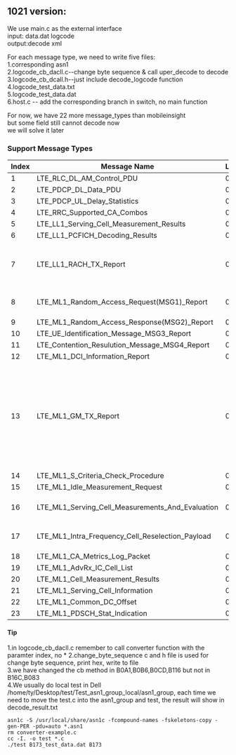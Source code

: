 ## 1021 version:
We use main.c as the external interface  
input: data.dat logcode  
output:decode xml  

For each message type, we need to write five files:  
1.corresponding asn1  
2.logcode_cb_dacll.c--change byte sequence & call uper_decode to decode   
3.logcode_cb_dcall.h--just include decode_logcode function  
4.logcode_test_data.txt  
5.logcode_test_data.dat  
6.host.c -- add the corresponding branch in switch, no main function 

For now, we have 22 more message_types than mobileinsight  
but some field still cannot decode now  
we will solve it later


### Support Message Types
|Index|Message Name|Logcode|version|finish|test|else
|--|--|--|--|--|--|--|
|1|LTE_RLC_DL_AM_Control_PDU|0xB083|48|1|1|none|
|2|LTE_PDCP_DL_Data_PDU|0xB0A1|53|1|1|none|
|3|LTE_PDCP_UL_Delay_Statistics|0xB0B6|56|1|1|none| 
|4|LTE_RRC_Supported_CA_Combos|0xB0CD|41|1|1|none|
|5|LTE_LL1_Serving_Cell_Measurement_Results|0xB116|21|1|1|none|  
|6|LTE_LL1_PCFICH_Decoding_Results|0xB12A|161|1|1|none| 
|7|LTE_LL1_RACH_TX_Report|0xB144|161|1|0|negative field need extra process|
|8|LTE_ML1_Random_Access_Request(MSG1)_Report|0xB167|40|1|0|negative integer less 1|
|9|LTE_ML1_Random_Access_Response(MSG2)_Report|0xB168|24|1|1|none|  
|10|LTE_UE_Identification_Message_MSG3_Report|0xB169|40|1|1|none|  
|11|LTE_Contention_Resulution_Message_MSG4_Report|0xB16A|1|1|1|none|  
|12|LTE_ML1_DCI_Information_Report|0xB16C|49|1|1|none|
|13|LTE_ML1_GM_TX_Report|0xB16D|49|0|1|use total tx power to decide pusch and pucch, some field lack of data|
|14|LTE_ML1_S_Criteria_Check_Procedure|0xB17A|1|1|1|none|  
|15|LTE_ML1_Idle_Measurement_Request|0xB17D|1|1|1|none|  
|16|LTE_ML1_Serving_Cell_Measurements_And_Evaluation|0xB17F|5|some field lack|1|some filed lack|
|17|LTE_ML1_Intra_Frequency_Cell_Reselection_Payload|0xB181|1|cell part not finished|1|cell part|
|18|LTE_ML1_CA_Metrics_Log_Packet|0xB184|50|1|1|none|
|19|LTE_ML1_AdvRx_IC_Cell_List|0xB18F|54|1|1|none|  
|20|LTE_ML1_Cell_Measurement_Results|0xB196|41|1|1|none|
|21|LTE_ML1_Serving_Cell_Information|0xB197|2|1|1|none|
|22|LTE_ML1_Common_DC_Offset|0xB1B2|49|1|1|none|
|23|LTE_ML1_PDSCH_Stat_Indication|0xB173|48|1|1|none|




#### Tip
1.in logcode_cb_dacll.c remember to call converter function with the paramter index, no * 
2.change_byte_sequence c and h file is used for change byte sequence, print hex, write to file  
3.we have changed the cb method in B0A1,B0B6,B0CD,B116 but not in B16C,B083  
4.We usually do local test in Dell /home/ty/Desktop/test/Test_asn1_group_local/asn1_group, each time we need to move the test.c into the asn1_group and test, the result will show in decode_result.txt
```
asn1c -S /usr/local/share/asn1c -fcompound-names -fskeletons-copy -gen-PER -pdu=auto *.asn1
rm converter-example.c
cc -I. -o test *.c
./test B173_test_data.dat B173
```
 

